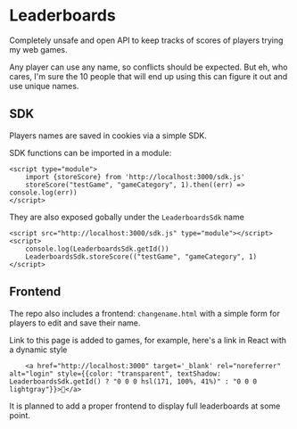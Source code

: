 # Leaderboards

Completely unsafe and open API to keep tracks of scores of players trying my web games.

Any player can use any name, so conflicts should be expected. But eh, who cares, I'm sure the 10 people that will end up using this can figure it out and use unique names.

## SDK

Players names are saved in cookies via a simple SDK.

SDK functions can be imported in a module:

```
<script type="module">
    import {storeScore} from 'http://localhost:3000/sdk.js'
    storeScore("testGame", "gameCategory", 1).then((err) => console.log(err))
</script>
```

They are also exposed gobally under the `LeaderboardsSdk` name

```
<script src="http://localhost:3000/sdk.js" type="module"></script>
<script>
    console.log(LeaderboardsSdk.getId())
    LeaderboardsSdk.storeScore(("testGame", "gameCategory", 1)
</script>
```

## Frontend
The repo also includes a frontend: `changename.html` with a simple form for players to edit and save their name.

Link to this page is added to games, for example, here's a link in React with a dynamic style
```
    <a href="http://localhost:3000" target='_blank' rel="noreferrer" alt="login" style={{color: "transparent", textShadow:  LeaderboardsSdk.getId() ? "0 0 0 hsl(171, 100%, 41%)" : "0 0 0 lightgray"}}>👤</a>
```

It is planned to add a proper frontend to display full leaderboards at some point.